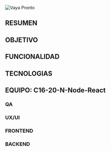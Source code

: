 ![Vaya Pronto]([https://imgur.com/a/FruIecR](https://i.imgur.com/k6FVhHh.png))

## RESUMEN

## OBJETIVO

## FUNCIONALIDAD

## TECNOLOGIAS

## EQUIPO: C16-20-N-Node-React

### QA

### UX/UI

### FRONTEND

### BACKEND

